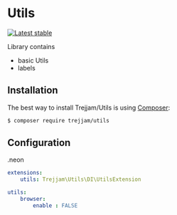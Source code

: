 Utils
=====

[![Latest stable](https://img.shields.io/packagist/v/trejjam/utils.svg)](https://packagist.org/packages/trejjam/utils)

Library contains 
<ul>
<li>basic Utils</li>
<li>labels</li>
</ul>

Installation
------------

The best way to install Trejjam/Utils is using  [Composer](http://getcomposer.org/):

```sh
$ composer require trejjam/utils
```

Configuration
-------------

.neon
```yml
extensions:
	utils: Trejjam\Utils\DI\UtilsExtension

utils:
	browser:
		enable : FALSE
```
